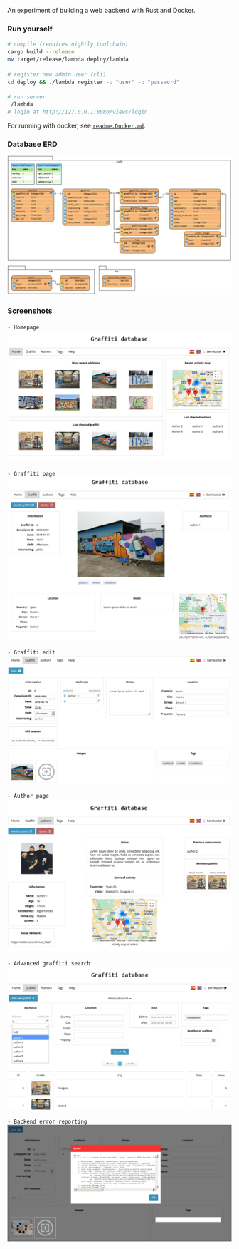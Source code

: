 An experiment of building a web backend with Rust and Docker.

### Run yourself
```bash
# compile (requires nightly toolchain)
cargo build --release
mv target/release/lambda deploy/lambda

# register new admin user (cli)
cd deploy && ./lambda register -u "user" -p "password"

# run server
./lambda
# login at http://127.0.0.1:8080/views/login
```
For running with docker, see [`readme.Docker.md`](readme.Docker.md).

### Database ERD
![](doc/database_erd.png)

### Screenshots
`- Homepage`
![](doc/scr/homepage.jpg)

`- Graffiti page`
![](doc/scr/graffiti%20page.jpg)

`- Graffiti edit`
![](doc/scr/graffiti%20edit.png)

`- Author page`
![](doc/scr/author%20page.jpg)

`- Advanced graffiti search`
![](doc/scr/advanced%20graffiti%20search.png)

`- Backend error reporting`
![](doc/scr/backend%20error%20reporting.png)
